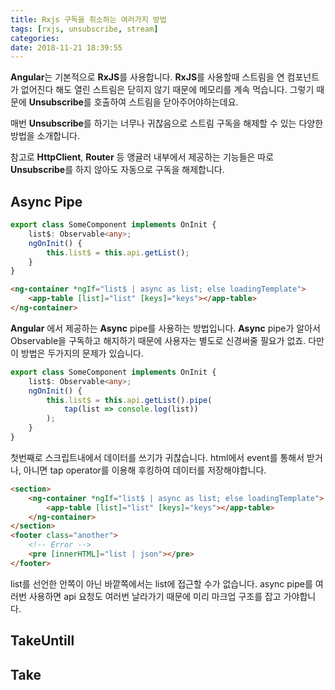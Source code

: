 ```yaml
---
title: Rxjs 구독을 취소하는 여러가지 방법
tags: [rxjs, unsubscribe, stream]
categories:
date: 2018-11-21 18:39:55
---
```


**Angular**는 기본적으로 **RxJS**를 사용합니다.
**RxJS**를 사용할때 스트림을 연 컴포넌트가 없어진다 해도 열린 스트림은 닫히지 않기 때문에 메모리를 계속 먹습니다. 그렇기 때문에 **Unsubscribe**를 호출하여 스트림을 닫아주어야하는데요.

매번 **Unsubscribe**를 하기는 너무나 귀찮음으로 스트림 구독을 해제할 수 있는 다양한 방법을 소개합니다.

참고로 **HttpClient**, **Router** 등 앵귤러 내부에서 제공하는 기능들은 따로 **Unsubscribe**를 하지 않아도 자동으로 구독을 해제합니다.

## Async Pipe
```typescript some-component.ts
export class SomeComponent implements OnInit {
	list$: Observable<any>;
	ngOnInit() {
		this.list$ = this.api.getList();
	}
}
```
```html some-component.html
<ng-container *ngIf="list$ | async as list; else loadingTemplate">
    <app-table [list]="list" [keys]="keys"></app-table>
</ng-container>
```
**Angular** 에서 제공하는 **Async** pipe를 사용하는 방법입니다.
**Async** pipe가 알아서 Observable을 구독하고 해지하기 때문에 사용자는 별도로 신경써줄 필요가 없죠. 다만 이 방법은 두가지의 문제가 있습니다.

```typescript some-component.ts
export class SomeComponent implements OnInit {
	list$: Observable<any>;
	ngOnInit() {
		this.list$ = this.api.getList().pipe(
			tap(list => console.log(list))
		);
	}
}
```
첫번째로 스크립트내에서 데이터를 쓰기가 귀찮습니다. html에서 event를 통해서 받거나, 아니면 tap operator를 이용해 후킹하여 데이터를 저장해야합니다.

```html some-component.html
<section>
	<ng-container *ngIf="list$ | async as list; else loadingTemplate">
	    <app-table [list]="list" [keys]="keys"></app-table>
	</ng-container>
</section>
<footer class="another">
	<!-- Error -->
	<pre [innerHTML]="list | json"></pre>
</footer>
```
list를 선언한 안쪽이 아닌 바깥쪽에서는 list에 접근할 수가 없습니다.
async pipe를 여러번 사용하면 api 요청도 여러번 날라가기 때문에 미리 마크업 구조를 잡고 가야합니다.

## TakeUntill

## Take
<!--stackedit_data:
eyJoaXN0b3J5IjpbLTE0NjY1ODI4MjgsLTE3MzM5NjA3MF19
-->